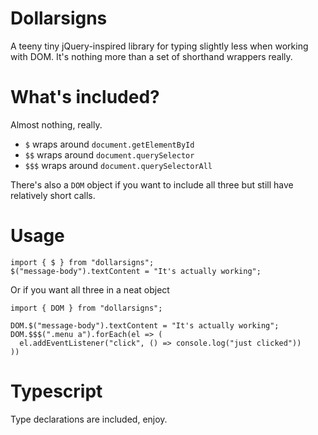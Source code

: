 # Dollarsigns

A teeny tiny jQuery-inspired library for typing slightly less when working with DOM. It's nothing more than a set of shorthand wrappers really.

# What's included?
Almost nothing, really.
- `$` wraps around `document.getElementById`
- `$$` wraps around `document.querySelector`
- `$$$` wraps around `document.querySelectorAll`

There's also a `DOM` object if you want to include all three but still have relatively short calls.

# Usage

```
import { $ } from "dollarsigns";
$("message-body").textContent = "It's actually working";
```

Or if you want all three in a neat object
```
import { DOM } from "dollarsigns";

DOM.$("message-body").textContent = "It's actually working";
DOM.$$$(".menu a").forEach(el => (
  el.addEventListener("click", () => console.log("just clicked"))
))
```

# Typescript
Type declarations are included, enjoy.
